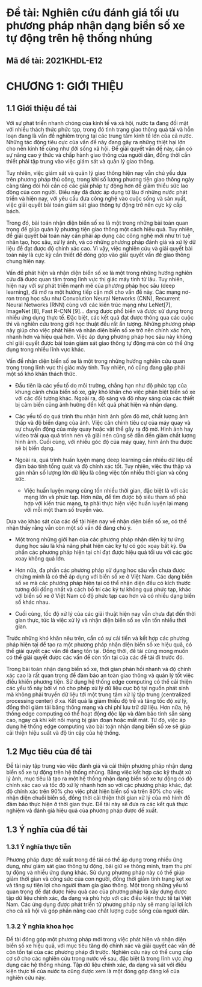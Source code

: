 # Đề tài: Nghiên cứu đánh giá tối ưu phương pháp nhận dạng biển số xe tự động trên hệ thống nhúng
## Mã đề tài: 2021KHDL-E12

# CHƯƠNG 1: GIỚI THIỆU
## 1.1 Giới thiệu đề tài

Với sự phát triển nhanh chóng của kinh tế và xã hội, nước ta đang đối mặt với nhiều thách thức phức tạp, trong đó tình trạng giao thông quá tải và hỗn loạn đang là vấn đề nghiêm trọng tại các trung tâm kinh tế lớn của cả nước. Những tác động tiêu cực của vấn đề này đang gây ra những thiệt hại lớn cho nền kinh tế cũng như đời sống xã hội. Để giải quyết vấn đề này, cần có sự nâng cao ý thức và chấp hành giao thông của người dân, đồng thời cần thiết phải tập trung vào việc giám sát và quản lý giao thông.

Tuy nhiên, việc giám sát và quản lý giao thông hiện nay vẫn chủ yếu dựa trên phương pháp thủ công, trong khi số lượng phương tiện giao thông ngày càng tăng đòi hỏi cần có các giải pháp tự động hơn để giảm thiểu sức lao động của con người. Điều này đã được áp dụng từ lâu ở những nước phát triển và hiện nay, với yêu cầu đưa công nghệ vào cuộc sống và sản xuất, việc giải quyết bài toán giám sát giao thông tự động trở nên cực kỳ cấp bách.

Trong đó, bài toán nhận diện biển số xe là một trong những bài toán quan trọng để giúp quản lý phương tiện giao thông một cách hiệu quả. Tuy nhiên, để giải quyết bài toán này cần phải áp dụng các công nghệ mới như trí tuệ nhân tạo, học sâu, xử lý ảnh, và có những phương pháp đánh giá và xử lý dữ liệu để đạt được độ chính xác cao. Vì vậy, việc nghiên cứu và giải quyết bài toán này là cực kỳ cần thiết để đóng góp vào giải quyết vấn đề giao thông chung hiện nay.
  
Vấn đề phát hiện và nhận diện biển số xe là một trong những hướng nghiên cứu đã được quan tâm trong lĩnh vực thị giác máy tính từ lâu. Tuy nhiên, hiện nay với sự phát triển mạnh mẽ của phương pháp học sâu (deep learning), đã mở ra một hướng tiếp cận mới cho vấn đề này. Các mạng nơ-ron trong học sâu như Convolution Neural Networks (CNN), Recurrent Neural Networks (RNN) cùng với các kiến trúc mạng như LeNet[7], ImageNet [8], Fast R-CNN [9]... đang được phổ biến và được sử dụng trong nhiều ứng dụng thực tế. Đặc biệt, các kết quả đạt được thông qua các cuộc thi và nghiên cứu trong giới học thuật đều rất ấn tượng. Những phương pháp này giúp cho việc phát hiện và nhận diện biển số xe trở nên chính xác hơn, nhanh hơn và hiệu quả hơn. Việc áp dụng phương pháp học sâu này không chỉ giải quyết được bài toán giám sát giao thông tự động mà còn có thể ứng dụng trong nhiều lĩnh vực khác.
  
Vấn đề nhận diện biển số xe là một trong những hướng nghiên cứu quan trọng trong lĩnh vực thị giác máy tính. Tuy nhiên, nó cũng đang gặp phải một số khó khăn thách thức. 
- Đầu tiên là các yếu tố do môi trường, chẳng hạn như độ phức tạp của khung cảnh chứa biển số xe, gây khó khăn cho việc phân biệt biển số xe với các đối tượng khác. Ngoài ra, độ sáng và độ nhạy sáng của các thiết bị cảm biến cũng ảnh hưởng đến kết quả phát hiện và nhận dạng.

- Các yếu tố do quá trình thu nhận hình ảnh gồm độ mờ, chất lượng ảnh thấp và độ biến dạng của ảnh. Việc căn chỉnh tiêu cự của máy quay và sự chuyển động của máy quay hoặc vật thể gây ra độ mờ. Hình ảnh hay video trải qua quá trình nén và giải nén cũng sẽ dẫn đến giảm chất lượng hình ảnh. Cuối cùng, với nhiều góc độ của máy quay, hình ảnh thu được sẽ bị biến dạng.

- Ngoài ra, quá trình huấn luyện mạng deep learning cần nhiều dữ liệu để đảm bảo tính tổng quát và độ chính xác tốt. Tuy nhiên, việc thu thập và gán nhãn số lượng lớn dữ liệu là công việc tốn nhiều thời gian và công sức. 

  - Việc huấn luyện mạng cũng tốn nhiều thời gian, đặc biệt là với các mạng lớn và phức tạp. Hơn nữa, để tìm được bộ siêu tham số phù hợp với kiến trúc mạng, ta phải thực hiện việc huấn luyện lại mạng với mỗi một tham số truyền vào.
  
Dựa vào khảo sát của các đề tài hiện nay về nhận diện biển số xe, có thể nhận thấy rằng vẫn còn một số vấn đề đáng chú ý. 

- Một trong những giới hạn của các phương pháp nhận diện ký tự ứng dụng học sâu là khả năng phát hiện các ký tự có góc xoay bất kỳ. Đa phần các phương pháp hiện tại chỉ đạt được hiệu quả tối ưu với các góc xoay không quá lớn.

- Hơn nữa, đa phần các phương pháp sử dụng học sâu vẫn chưa được chứng minh là có thể áp dụng với biển số xe ở Việt Nam. Các dạng biển số xe mà các phương pháp hiện tại có thể nhận diện đều có kích thước tương đối đồng nhất và cách bố trí các ký tự không quá phức tạp, khác với biển số xe ở Việt Nam có độ phức tạp cao hơn và có nhiều dạng biển số khác nhau.

- Cuối cùng, tốc độ xử lý của các giải thuật hiện nay vẫn chưa đạt đến thời gian thực, tức là việc xử lý và nhận diện biển số xe vẫn tốn nhiều thời gian.

Trước những khó khăn nêu trên, cần có sự cải tiến và kết hợp các phương pháp hiện tại để tạo ra một phương pháp nhận diện biển số xe hiệu quả, có thể giải quyết các vấn đề đang tồn tại. Đồng thời, đề tài cũng mong muốn có thể giải quyết được các vấn đề còn tồn tại của các đề tài đi trước đó.

Trong bài toán nhận dạng biển số xe, thời gian phản hồi nhanh và độ chính xác cao là rất quan trọng để đảm bảo an toàn giao thông và quản lý tốt việc điều khiển phương tiện. Sử dụng hệ thống edge computing có thể cải thiện các yếu tố này bởi vì nó cho phép xử lý dữ liệu cục bộ tại nguồn phát sinh mà không phải truyền dữ liệu tới một trung tâm xử lý tập trung (centralized processing center) ở xa. Kết quả là giảm thiểu độ trễ và tăng tốc độ xử lý, đồng thời giảm tải băng thông mạng và chi phí lưu trữ dữ liệu. Hơn nữa, hệ thống edge computing có thể hoạt động độc lập và đảm bảo tính sẵn sàng cao, ngay cả khi kết nối mạng bị gián đoạn hoặc mất mát. Từ đó, việc áp dụng hệ thống edge computing vào bài toán nhận dạng biển số xe sẽ giúp cải thiện hiệu suất và độ tin cậy của hệ thống.

## 1.2 Mục tiêu của đề tài

Đề tài này tập trung vào việc đánh giá và cải thiện phương pháp nhận dạng biển số xe tự động trên hệ thống nhúng. Bằng việc kết hợp các kỹ thuật xử lý ảnh, mục tiêu là tạo ra một hệ thống nhận dạng biển số xe tự động có độ chính xác cao và tốc độ xử lý nhanh hơn so với các phương pháp khác, đạt độ chính xác trên 90% cho việc phát hiện biển số và trên 80% cho việc nhận diện chuỗi biển số, đồng thời cải thiện thời gian xử lý của mô hình để đảm bảo thực hiện ở thời gian thực. Đề tài này sẽ đưa ra các kết quả thực nghiệm và đánh giá hiệu quả của phương pháp được đề xuất.
  
  
## 1.3 Ý nghĩa của đề tài
### 1.3.1 Ý nghĩa thực tiễn

Phương pháp được đề xuất trong đề tài có thể áp dụng trong nhiều ứng dụng, như giám sát giao thông tự động, bãi giữ xe thông minh, trạm thu phí tự động và nhiều ứng dụng khác. Sử dụng phương pháp này có thể giúp giảm thời gian và công sức của con người, đồng thời giảm tình trạng kẹt xe và tăng sự tiện lợi cho người tham gia giao thông. Một trong những yếu tố quan trọng để đạt được hiệu quả cao của phương pháp là xây dựng được tập dữ liệu chính xác, đa dạng và phù hợp với các điều kiện thực tế tại Việt Nam. Các ứng dụng được phát triển từ phương pháp này sẽ mang lại lợi ích cho cả xã hội và góp phần nâng cao chất lượng cuộc sống của người dân.

### 1.3.2 Ý nghĩa khoa học
Đề tài đóng góp một phương pháp mới trong việc phát hiện và nhận diện biển số xe hiệu quả, với mục tiêu tăng độ chính xác và giải quyết các vấn đề còn tồn tại của các phương pháp đi trước. Nghiên cứu này có thể cung cấp cơ sở cho các nghiên cứu trong nước về sau, đặc biệt là trong lĩnh vực ứng dụng các hệ thống nhúng. Tập dữ liệu chính xác, đa dạng và sát với điều kiện thực tế của nước ta cũng được xem là một đóng góp đáng kể của nghiên cứu này.
  
  

  
  
  
  
  
  
  
